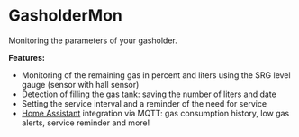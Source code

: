 # GasholderMon
Monitoring the parameters of your gasholder.

**Features:**
- Monitoring of the remaining gas in percent and liters using the SRG level gauge (sensor with hall sensor)
- Detection of filling the gas tank: saving the number of liters and date
- Setting the service interval and a reminder of the need for service
- [Home Assistant](https://www.home-assistant.io/) integration via MQTT: gas consumption history, low gas alerts, service reminder and more!
